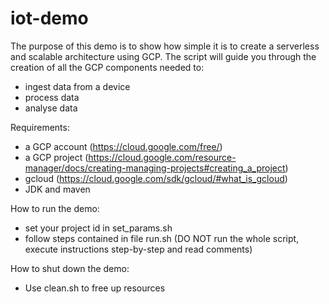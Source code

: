 # iot-demo

The purpose of this demo is to show how simple it is to create a serverless and scalable architecture using GCP.
The script will guide you through the creation of all the GCP components needed to:
- ingest data from a device
- process data
- analyse data

Requirements:
- a GCP account (https://cloud.google.com/free/)
- a GCP project (https://cloud.google.com/resource-manager/docs/creating-managing-projects#creating_a_project)
- gcloud (https://cloud.google.com/sdk/gcloud/#what_is_gcloud)
- JDK and maven

How to run the demo:
- set your project id in set_params.sh
- follow steps contained in file run.sh (DO NOT run the whole script, execute instructions step-by-step and read comments)

How to shut down the demo:
- Use clean.sh to free up resources
